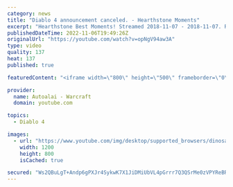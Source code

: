 ```yaml
---
category: news
title: "Diablo 4 announcement canceled. - Hearthstone Moments"
excerpt: "Hearthstone Best Moments! Streamed 2018-11-07 - 2018-11-07. Remember to like and subscribe! Join my discord: ..."
publishedDateTime: 2022-11-06T19:49:26Z
originalUrl: "https://youtube.com/watch?v=opNgV94aw3A"
type: video
quality: 137
heat: 137
published: true

featuredContent: "<iframe width=\"800\" height=\"500\" frameborder=\"0\" src=\"https://www.youtube.com/embed/opNgV94aw3A\" allow=\"accelerometer; autoplay; encrypted-media; gyroscope; picture-in-picture\" allowfullscreen></iframe>"

provider:
  name: Autoalai - Warcraft
  domain: youtube.com

topics:
  - Diablo 4

images:
  - url: "https://www.youtube.com/img/desktop/supported_browsers/dinosaur.png"
    width: 1200
    height: 800
    isCached: true

secured: "Ws2QBuLgT+Andp6gPXJr4SykwK7X1JiDMiUbVL4pGrrr7Q3QSrMe0zVPYReBRNzuiGkHvX9aqxYWsMUjIi9BMMIRgf9c9cLBA+bBefEUuabrMKOP645Ab7huvzTkUJiFy/ACJusOifTHNe5/MqKThkoXpe4TcbsLV+4EQz6I2fUbpy6meJpDx3Jf4R1BFkcwxaeNyDlHxS/HYYPB+6R1Bgg1M+vaCKq6AJXT4OBiVVT4mGDIxM/JAf9FHCcbd315UFA+Ln3IaLqQVE+fky480UU2rZSDOMAffe1tYHAaymqoCpeUOKExaQ5f9fvid+8NCEHm5+PE+vAYTYJDPz0Hw7eabiHtnEnkKIKQ/INrQ0Wt8y/8qp0A21Wwjy9rqMQThgJoic/KwYY7ZLxegJIwmA==;HdAa1SZXCbFPHmEj+910DQ=="
---
```


